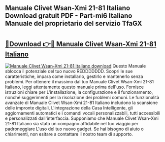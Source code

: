 ## Manuale Clivet Wsan-Xmi 21-81 Italiano Download gratuit PDF - Part-mi6 Italiano Manuale del proprietario del servizio TfaGX

# <h2><a href="http://dfcb1e.blite.top/?on=Manuale+Clivet+Wsan-Xmi+21-81+Italiano">🔗Download 👉🔴 Manuale Clivet Wsan-Xmi 21-81 Italiano</a></h2>

[![Manuale Clivet Wsan-Xmi 21-81 Italiano download](https://i.imgur.com/lujVjoI.png)](http://dfcb1e.blite.top/?on=Manuale+Clivet+Wsan-Xmi+21-81+Italiano)
Questo Manuale sblocca il potenziale del tuo nuovo REDDDDDDD. Scopri le sue caratteristiche, impara come installarlo, gestirlo e mantenerlo senza problemi. Per ottenere il massimo dal tuo Manuale Clivet Wsan-Xmi 21-81 Italiano, leggi attentamente questo manuale prima dell'uso. Fornisce istruzioni chiare per L'installazione, la configurazione e il funzionamento, nonché suggerimenti per la risoluzione dei problemi comuni. Le funzionalità avanzate di Manuale Clivet Wsan-Xmi 21-81 Italiano includono la scansione delle impronte digitali, L'integrazione della Casa Intelligente, gli aggiornamenti automatici e i comandi vocali personalizzabili, tutti accessibili e personalizzati dall'interfaccia. Supponiamo che Manuale Clivet Wsan-Xmi 21-81 Italiano sia stato un compagno affidabile nel tuo viaggio per padroneggiare L'uso del tuo nuovo gadget. Se hai bisogno di aiuto o chiarimenti, non esitare a contattare il nostro team di supporto.
